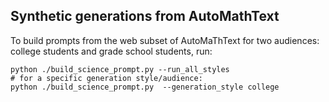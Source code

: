 ## Synthetic generations from AutoMathText

To build prompts from the web subset of AutoMaThText  for two audiences: college students and grade school students, run:

```
python ./build_science_prompt.py --run_all_styles
# for a specific generation style/audience:
python ./build_science_prompt.py  --generation_style college
```
